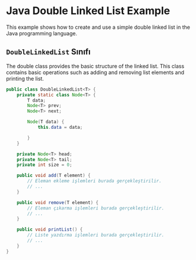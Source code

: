 # Java Double Linked List Example

This example shows how to create and use a simple double linked list in the Java programming language.

## `DoubleLinkedList` Sınıfı

The double class provides the basic structure of the linked list. This class contains basic operations such as adding and removing list elements and printing the list.


```java
public class DoubleLinkedList<T> {
    private static class Node<T> {
        T data;
        Node<T> prev;
        Node<T> next;

        Node(T data) {
            this.data = data;

        }
    }

    private Node<T> head;
    private Node<T> tail;
    private int size = 0;

    public void add(T element) {
        // Eleman ekleme işlemleri burada gerçekleştirilir.
        // ...
    }

    public void remove(T element) {
        // Eleman çıkarma işlemleri burada gerçekleştirilir.
        // ...
    }

    public void printList() {
        // Liste yazdırma işlemleri burada gerçekleştirilir.
        // ...
    }
}
